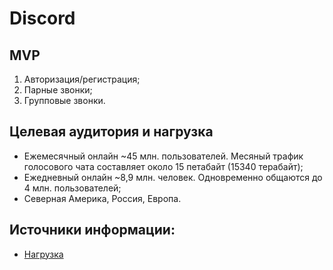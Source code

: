 # Discord

## MVP
 1. Авторизация/регистрация;
 2. Парные звонки;
 3. Групповые звонки.

## Целевая аудитория и нагрузка
 - Ежемесячный онлайн ~45 млн. пользователей. Месяный трафик голосового чата составляет около 15 петабайт (15340 терабайт);
 - Ежедневный онлайн ~8,9 млн. человек. Одновременно общаются до 4 млн. пользователей;
 - Северная Америка, Россия, Европа.

## Источники информации:
 - [Нагрузка](https://app2top.ru/industry/igrovoe-chat-prilozhenie-discord-ispol-zuyut-45-mln-chelovek-101159.html)
